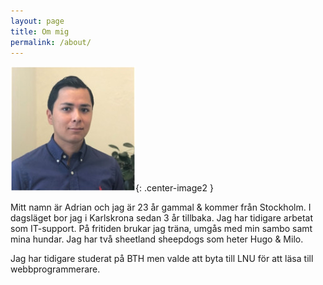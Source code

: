 ```yaml
---
layout: page
title: Om mig
permalink: /about/
---
```

![picture of code](/image/profilbild.jpg){: .center-image2 }

Mitt namn är Adrian och jag är 23 år gammal & kommer från Stockholm. I dagsläget bor jag i Karlskrona sedan 3 år tillbaka. Jag har tidigare arbetat som IT-support.
På fritiden brukar jag träna, umgås med min sambo samt mina hundar. Jag har två sheetland sheepdogs som heter Hugo & Milo.

Jag har tidigare studerat på BTH men valde att byta till LNU för att läsa till webbprogrammerare.
